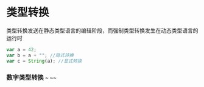 # 类型转换

类型转换发送在静态类型语言的编辑阶段，而强制类型转换发生在动态类型语言的运行时

```js
var a = 42;
var b = a + ""; //隐式转换
var c = String(a); //显式转换
```

### 数字类型转换 `~` `~~`
